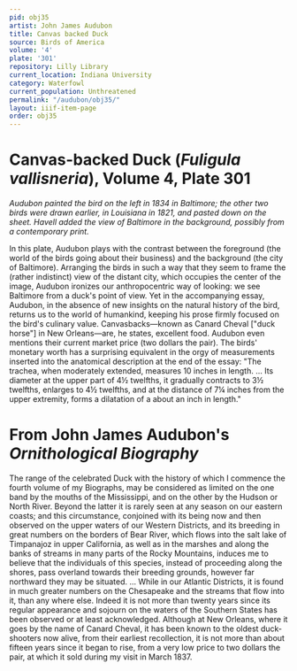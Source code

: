 ```yaml
---
pid: obj35
artist: John James Audubon
title: Canvas backed Duck
source: Birds of America
volume: '4'
plate: '301'
repository: Lilly Library
current_location: Indiana University
category: Waterfowl
current_population: Unthreatened
permalink: "/audubon/obj35/"
layout: iiif-item-page
order: obj35
---
```


# Canvas-backed Duck (_Fuligula vallisneria_), Volume 4, Plate 301

_Audubon painted the bird on the left in 1834 in Baltimore; the other two birds were drawn earlier, in Louisiana in 1821, and pasted down on the sheet. Havell added the view of Baltimore in the background, possibly from a contemporary print._

In this plate, Audubon plays with the contrast between the foreground (the world of the birds going about their business) and the background (the city of Baltimore). Arranging the birds in such a way that they seem to frame the (rather indistinct) view of the distant city, which occupies the center of the image, Audubon ironizes our anthropocentric way of looking: we see Baltimore from a duck's point of view. Yet in the accompanying essay, Audubon, in the absence of new insights on the natural history of the bird, returns us to the world of humankind, keeping his prose firmly focused on the bird's culinary value. Canvasbacks—known as Canard Cheval ["duck horse"] in New Orleans—are, he states, excellent food. Audubon even mentions their current market price (two dollars the pair). The birds' monetary worth has a surprising equivalent in the orgy of measurements inserted into the anatomical description at the end of the essay: "The trachea, when moderately extended, measures 10 inches in length. ... Its diameter at the upper part of 4½ twelfths, it gradually contracts to 3½ twelfths, enlarges to 4½ twelfths, and at the distance of 7¼ inches from the upper extremity, forms a dilatation of a about an inch in length."

# From John James Audubon's _Ornithological Biography_

The range of the celebrated Duck with the history of which I commence the fourth volume of my Biographs, may be considered as limited on the one band by the mouths of the Mississippi, and on the other by the Hudson or North River. Beyond the latter it is rarely seen at any season on our eastern coasts; and this circumstance, conjoined with its being now and then observed on the upper waters of our Western Districts, and its breeding in great numbers on the borders of Bear River, which flows into the salt lake of Timpanajoz in upper California, as well as in the marshes and along the banks of streams in many parts of the Rocky Mountains, induces me to believe that the individuals of this species, instead of proceeding along the shores, pass overland towards their breeding grounds, however far northward they may be situated. ... While in our Atlantic Districts, it is found in much greater numbers on the Chesapeake and the streams that flow into it, than any where else. Indeed it is not more than twenty years since its regular appearance and sojourn on the waters of the Southern States has been observed or at least acknowledged. Although at New Orleans, where it goes by the name of Canard Cheval, it has been known to the oldest duck-shooters now alive, from their earliest recollection, it is not more than about fifteen years since it began to rise, from a very low price to two dollars the pair, at which it sold during my visit in March 1837.
